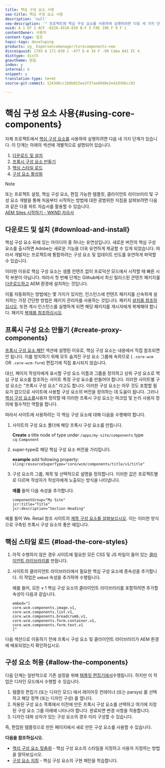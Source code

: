 ```yaml
---
title: 핵심 구성 요소 사용
seo-title: 핵심 구성 요소 사용
description: 'null'
seo-description: '" 프로젝트에 핵심 구성 요소를 사용하여 실행하려면 다음 세 가지 단계를 수행해야 합니다. 다운로드 및 설치하고, 프록시 구성 요소를 만들고, 핵심 스타일을 로드하고, 템플릿의 구성 요소를 허용합니다. "'
uuid: A 1 EF 2 ACF -8226-4510-838 B-F 5 FAE 196 F 9 F 1
contentOwner: 사용자
content-type: 참조
topic-tags: developing
products: sg_ Experiencemanager/Corecomponents-new
discoiquuid: 1703 A 171-830 c -477 E-A 34 F -99 Caba 841 EC 4
disttype: dist5
gnavtheme: 밝음
index: y
internal: n
snippet: y
translation-type: tm+mt
source-git-commit: 1243d6cc1b0b015ee2f37ae89d0e2e42d366cc02

---
```



# 핵심 구성 요소 사용{#using-core-components}

자체 프로젝트에서 [핵심 구성 요소를](developing.md) 사용하여 실행하려면 다음 네 가지 단계가 있습니다. 이 단계는 아래의 섹션에 개별적으로 설명되어 있습니다.

1. [다운로드 및 설치](#download-and-install)
1. [프록시 구성 요소 만들기](#create-proxy-components)
1. [핵심 스타일 로드](#load-the-core-styles)
1. [구성 요소 활성화](#allow-the-components)

>[!NOTE]
>
>또는 프로젝트 설정, 핵심 구성 요소, 편집 가능한 템플릿, 클라이언트 라이브러리 및 구성 요소 개발을 통해 처음부터 시작하는 방법에 대한 광범위한 지침을 살펴보려면 다음과 같은 다중 파트 자습서를 활용할 수 있습니다.\
>[AEM Sites 시작하기 - WKND 자습서](wknd-tutorial.md)

## 다운로드 및 설치 {#download-and-install}

핵심 구성 요소 뒤에 있는 아이디어 중 하나는 유연성입니다. 새로운 버전의 핵심 구성 요소를 출시하면 Adobe는 새로운 기능을 더욱 유연하게 제공할 수 있게 되었습니다. 따라서 개발자는 프로젝트에 통합하려는 구성 요소 및 업데이트 빈도를 유연하게 파악할 수 있습니다.

이러한 이유로 핵심 구성 요소는 샘플 컨텐츠 없이 프로덕션 모드에서 시작할 때 빠른 시작 부분이 아닙니다. 따라서 첫 번째 단계는 Github에서 최신 릴리스된 콘텐츠 패키지를 [다운로드하고](https://github.com/adobe/aem-core-wcm-components/releases/latest) AEM 환경에 설치하는 것입니다.

이를 자동화하는 방법에는 몇 가지가 있지만, 인스턴스에 컨텐츠 패키지를 신속하게 설치하는 가장 간단한 방법은 패키지 관리자를 사용하는 것입니다. 패키지 [설치를 참조하십시오](https://helpx.adobe.com/experience-manager/6-5/sites/administering/using/package-manager.html). 또한 게시 인스턴스를 실행하게 되면 해당 패키지를 게시자에게 복제해야 합니다. 패키지 [복제를 참조하십시오](https://helpx.adobe.com/experience-manager/6-5/sites/administering/using/package-manager.html).

<!-- 

Comment Type: annotation
Last Modified By: ims-author-CE1E2CE451D1F0680A490D45@AdobeID
Last Modified Date: 2017-04-17T16:42:59.142-0400

Should we be promoting embedding the core-component package as an artifact in a customer application, reasoning as follows: 1) a customer application is required to leverage core components (at a minimum, proxy components must be defined) 2) a customer application must be updated to leverage new versions of core components (since it requires adjusting the sling:resourceSuperType to point at the new version of the component) It seems the only time theres an advantage to installing a release directly is if a bug-fix (non version-changing) release of core-components is cut, and it doesnt coincide with an application deployment. WDYT? For example, recommend doing this for ACS Commons which has a similar use-case (https://adobe-consulting-services.github.io/acs-aem-commons/pages/maven.html) We can of course keep the instructions for manually deploying, since some will want to do this, or the bug-fix use-case will appear.

 -->

## 프록시 구성 요소 만들기 {#create-proxy-components}

[프록시 구성 요소 패턴](guidelines.md#proxy-component-pattern) 섹션에 설명된 이유로, 핵심 구성 요소는 내용에서 직접 참조되면 안 됩니다. 이를 방지하기 위해 모두 숨겨진 구성 요소 그룹에 속하므로 ( `.core-wcm` OR `.core-wcm-form`) 편집기에 직접 표시되지 않습니다.

대신, 페이지 작성자에게 표시할 구성 요소 이름과 그룹을 정의하고 상위 구성 요소로 핵심 구성 요소를 참조하는 사이트 특정 구성 요소를 만들어야 합니다. 이러한 사이트별 구성 요소는 &quot;프록시 구성 요소&quot; 라고도 합니다. 이러한 구성 요소는 아무 것도 포함할 필요가 없으므로 사이트에 사용할 구성 요소의 버전을 정의하는 데 도움이 됩니다. 그러나 [핵심 구성 요소를](customizing.md)사용자 정의할 때 이러한 프록시 구성 요소는 마크업 및 논리 사용자 정의에 필수적인 역할을 합니다.

따라서 사이트에 사용하려는 각 핵심 구성 요소에 대해 다음을 수행해야 합니다.

1. 사이트의 구성 요소 폴더에 해당 프록시 구성 요소를 만듭니다.

   **Create**
a title node of type under `/apps/my-site/components` type `cq:Component`

1. super-type로 해당 핵심 구성 요소 버전을 가리킵니다.

   **example**
add following property:\
   `sling:resourceSuperType="core/wcm/components/title/v1/title"`

1. 구성 요소의 그룹, 제목 및 선택적으로 설명을 정의합니다. 이러한 값은 프로젝트별로 다르며 작성자가 작성자에게 노출되는 방식을 나타냅니다.

   **예를**
들어 다음 속성을 추가합니다.

   ```shell
   componentGroup="My Site"
   jcr:title="Title"  
   jcr:description="Section Heading"
   ```

예를 들어 We. Retail 참조 사이트의 [제목 구성 요소를 살펴보십시오](https://github.com/Adobe-Marketing-Cloud/aem-sample-we-retail/blob/master/ui.apps/src/main/content/jcr_root/apps/weretail/components/content/title/.content.xml). 이는 이러한 방식으로 구축된 프록시 구성 요소의 좋은 예입니다.

## 핵심 스타일 로드 {#load-the-core-styles}

<!-- 

Comment Type: annotation
Last Modified By: ims-author-CE1E2CE451D1F0680A490D45@AdobeID
Last Modified Date: 2017-04-17T16:57:16.414-0400

Styles is odd in that most Core Components do not have CSS; very few even have structural CSS (breadcrumbs, list) It may be more apt to title this section: Load the Core JavaScript and CSS or Load the Core Client Libraries ?

 -->

<!-- 

Comment Type: annotation
Last Modified By: ims-author-CE1E2CE451D1F0680A490D45@AdobeID
Last Modified Date: 2017-04-17T17:41:37.115-0400

This section seems to cover the "sites" clientlibs for core components; Do we need a section for ensuring the editor clientlibs are loaded in the Page Editor? Pending: https://github.com/Adobe-Marketing-Cloud/aem-core-wcm-components/issues/15

 -->

<!-- 

Comment Type: annotation
Last Modified By: cotescu
Last Modified Date: 2018-03-09T10:45:52.812-0500

Load the Core Client Libraries sounds way better

 -->

1. 아직 수행하지 않은 경우 사이트에 필요한 모든 CSS 및 JS 파일이 들어 있는 [클라이언트 라이브러리를](https://helpx.adobe.com/experience-manager/6-5/sites/developing/using/clientlibs.html) 만듭니다.
1. 사이트의 클라이언트 라이브러리에서 필요한 핵심 구성 요소에 종속성을 추가합니다. 이 작업은 `embed` 속성을 추가하여 수행됩니다.

   예를 들어, 모든 v 1 핵심 구성 요소의 클라이언트 라이브러리를 포함하려면 추가할 속성이 다음과 같습니다.

   ```shell
   embed="[  
   core.wcm.components.image.v1,  
   core.wcm.components.list.v1,  
   core.wcm.components.breadcrumb.v1,  
   core.wcm.components.form.container.v1,  
   core.wcm.components.form.text.v1  
   ]"
   ```

다음 섹션으로 이동하기 전에 프록시 구성 요소 및 클라이언트 라이브러리가 AEM 환경에 배포되었는지 확인하십시오.

## 구성 요소 허용 {#allow-the-components}

다음 단계는 일반적으로 기존 설정을 위해 [템플릿 편집기에서](https://helpx.adobe.com/experience-manager/6-5/sites/authoring/using/templates.html)수행됩니다. 하지만 이 작업은 디자인 모드에서 수행할 수 있습니다.

1. 템플릿 편집기 (또는 디자인 모드) 에서 레이아웃 컨테이너 (또는 parsys) 를 선택하고 해당 정책 (또는 디자인 구성) 를 엽니다.
1. 허용된 구성 요소 목록에서 이전에 만든 프록시 구성 요소를 선택하고 여기에 지정된 구성 요소 그룹 아래에 나타나야 합니다. 완료되면 변경 사항을 적용합니다.
1. 디자인 대화 상자가 있는 구성 요소의 경우 미리 구성할 수 있습니다.

즉, 편집된 템플릿으로 만든 페이지에서 새로 만든 구성 요소를 사용할 수 있습니다.

**다음을 참조하십시오.**

* [핵심 구성 요소 맞춤화](customizing.md) - 핵심 구성 요소의 스타일을 지정하고 사용자 지정하는 방법을 알아보십시오.
* [구성 요소 지침](guidelines.md) - 핵심 구성 요소의 구현 패턴을 학습합니다.

